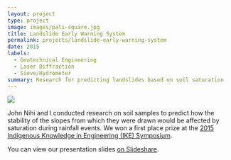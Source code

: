 ```yaml
---
layout: project
type: project
image: images/pali-square.jpg
title: Landslide Early Warning System
permalink: projects/landslide-early-warning-system
date: 2015
labels:
  - Geotechnical Engineering
  - Laser Diffraction
  - Sieve/Hydrometer
summary: Research for predicting landslides based on soil saturation
---
```


<img class="ui image" src="{{ site.baseurl }}/images/cotton-header.png">

John Nihi and I conducted research on soil samples to predict how the stability of the slopes from which they were drawn would be affected by saturation during rainfall events. We won a first place prize at the [2015 Indigenous Knowledge in Engineering (IKE) Symposium](http://manoa.hawaii.edu/kaunana/student-engineers-participate-in-native-hawaiian-stem-symposium/).



You can view our presentation slides [on Slideshare](http://www.slideshare.net/wmmb/landslide-early-warning-system-john-nihi-wyatt-bartlett).


